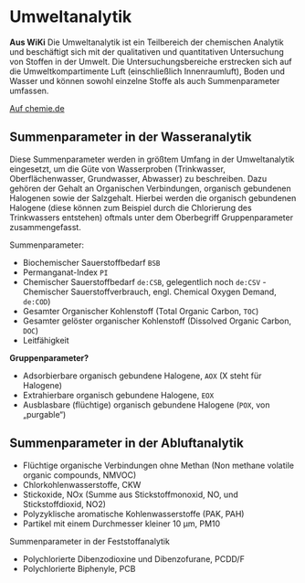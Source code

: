# Umweltanalytik

**Aus WiKi**
Die Umweltanalytik ist ein Teilbereich der chemischen Analytik und beschäftigt sich mit der qualitativen und quantitativen Untersuchung von Stoffen in der Umwelt.
Die Untersuchungsbereiche erstrecken sich auf die Umweltkompartimente Luft (einschließlich Innenraumluft), Boden und Wasser und können sowohl einzelne Stoffe als auch Summenparameter umfassen. 

[Auf chemie.de](http://www.chemie.de/umweltanalytik.html)

## Summenparameter in der Wasseranalytik

Diese Summenparameter werden in größtem Umfang in der Umweltanalytik eingesetzt, um die Güte von Wasserproben (Trinkwasser, Oberflächenwasser, Grundwasser, Abwasser) zu beschreiben. Dazu gehören der Gehalt an Organischen Verbindungen, organisch gebundenen Halogenen sowie der Salzgehalt. Hierbei werden die organisch gebundenen Halogene (diese können zum Beispiel durch die Chlorierung des Trinkwassers entstehen) oftmals unter dem Oberbegriff Gruppenparameter zusammengefasst.

Summenparameter:

- Biochemischer Sauerstoffbedarf `BSB`
- Permanganat-Index `PI`
- Chemischer Sauerstoffbedarf `de:CSB`, gelegentlich noch `de:CSV` - Chemischer Sauerstoffverbrauch, engl. Chemical Oxygen Demand, `de:COD`)
- Gesamter Organischer Kohlenstoff (Total Organic Carbon, `TOC`)
- Gesamter gelöster organischer Kohlenstoff (Dissolved Organic Carbon, `DOC`)
- Leitfähigkeit

**Gruppenparameter?**

- Adsorbierbare organisch gebundene Halogene, `AOX` (X steht für Halogene)
- Extrahierbare organisch gebundene Halogene, `EOX`
- Ausblasbare (flüchtige) organisch gebundene Halogene (`POX`, von „purgable“)

## Summenparameter in der Abluftanalytik

- Flüchtige organische Verbindungen ohne Methan (Non methane volatile organic compounds, NMVOC)
- Chlorkohlenwasserstoffe, CKW
- Stickoxide, NOx (Summe aus Stickstoffmonoxid, NO, und Stickstoffdioxid, NO2)
- Polyzyklische aromatische Kohlenwasserstoffe (PAK, PAH)
- Partikel mit einem Durchmesser kleiner 10 µm, PM10

Summenparameter in der Feststoffanalytik

- Polychlorierte Dibenzodioxine und Dibenzofurane, PCDD/F
- Polychlorierte Biphenyle, PCB